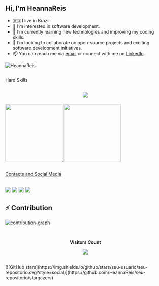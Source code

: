 ## Hi, I’m HeannaReis
- :brazil: I live in Brazil.
- 👀 I’m interested in software development.
- 🌱 I’m currently learning new technologies and improving my coding skills.
- 💞️ I’m looking to collaborate on open-source projects and exciting software development initiatives.
- 📫 You can reach me via [email](heannareis@email.com) or connect with me on [LinkedIn](https://www.linkedin.com/in/joel-heanna-reis/).
<p align="left"> <img src="https://komarev.com/ghpvc/?username=HeannaReis&label=Profile%20views&color=0e75b6&style=flat" alt="HeannaReis" /> </p>

##
<div style="display: inline_block"> Hard Skills <br><h2>
<p align="center">
  <a href="https://skillicons.dev">
    <img src="https://skillicons.dev/icons?i=git,github,vscode,visualstudio,html,css,js,react,nodejs,php,cs,dotnet,mysql,postgres,bash,linux,py,java,sequelize,hibernate,postman,nginx,netlify,maven,spring,docker,azure,snack" />
  </a>
</p>
</div>

<div>
  <a href="https://github.com/HeannaReis">
  <img height="180em" src="https://github-readme-stats.vercel.app/api?username=HeannaReis&show_icons=true&theme=dracula&include_all_commits=true&count_private=true"/>
  <img height="180em" src="https://github-readme-stats.vercel.app/api/top-langs/?username=HeannaReis&layout=compact&langs_count=7&theme=dracula"/>
</div>
 
##
  <div style="display: inline_block"> Contacts and Social Media <br><h2>
  <a href="https://www.instagram.com/heannareis/" target="_blank"><img src="https://img.shields.io/badge/-Instagram-%23E4405F?style=for-the-badge&logo=instagram&logoColor=white" target="_blank"></a>
  <a href="https://discord.gg/HeannaReis#2337" target="_blank"><img src="https://img.shields.io/badge/Discord-7289DA?style=for-the-badge&logo=discord&logoColor=white" target="_blank"></a>
  <a href = "mailto:heannareis@gmail.com"><img src="https://img.shields.io/badge/-Gmail-%23333?style=for-the-badge&logo=gmail&logoColor=white" target="_blank"></a>
  <a href="https://www.linkedin.com/in/joel-heanna-reis-0a474334/" target="_blank"><img src="https://img.shields.io/badge/-LinkedIn-%230077B5?style=for-the-badge&logo=linkedin&logoColor=white" target="_blank"></a>
  </div>


## ⚡ Contribution

![contribution-graph](https://github-readme-activity-graph.vercel.app/graph?username=HeannaReis&bg_color=12111d&color=ffffff&line=1055e0&point=00ff11&area=true&hide_border=true)

  </div>
<div align="center">
<br><p align="centre"><b>Visitors Count</b></p>  
<p align="center"><img align="center" src="https://profile-counter.glitch.me/{HeannaReis}/count.svg" /></p> 
<br></div>
[![GitHub stars](https://img.shields.io/github/stars/seu-usuario/seu-repositorio.svg?style=social)](https://github.com/HeannaReis/seu-repositorio/stargazers)
